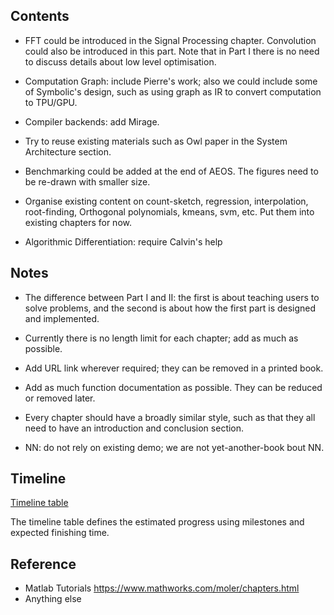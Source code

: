 ## Contents

- FFT could be introduced in the Signal Processing chapter. Convolution could also be introduced in this part. Note that in Part I there is no need to discuss details about low level optimisation.

- Computation Graph: include Pierre's work; also we could include some of Symbolic's design, such as using graph as IR to convert computation to TPU/GPU.

- Compiler backends: add Mirage.

- Try to reuse existing materials such as Owl paper in the System Architecture section.

- Benchmarking could be added at the end of AEOS. The figures need to be re-drawn with smaller size. 

- Organise existing content on count-sketch, regression, interpolation, root-finding, Orthogonal polynomials, kmeans, svm, etc. Put them into existing chapters for now. 

- Algorithmic Differentiation: require Calvin's help


## Notes

- The difference between Part I and II: the first is about teaching users to solve problems, and the second is about how the first part is designed and implemented.

- Currently there is no length limit for each chapter; add as much as possible.

- Add URL link wherever required; they can be removed in a printed book. 

- Add as much function documentation as possible. They can be reduced or removed later.

- Every chapter should have a broadly similar style, such as that they all need to have an introduction and conclusion section. 

- NN: do not rely on existing demo; we are not yet-another-book bout NN. 


## Timeline

[Timeline table](https://docs.google.com/spreadsheets/d/1Wk1CUsJ257cPKCwxaenRpFB-SiHLn4dmO8a_wpnbsPw/edit?usp=sharing)

The timeline table defines the estimated progress using milestones and expected finishing time. 


## Reference

- Matlab Tutorials https://www.mathworks.com/moler/chapters.html
- Anything else 